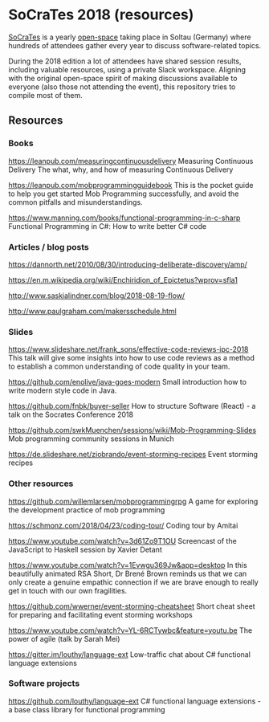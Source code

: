 # SoCraTes 2018 (resources)

[SoCraTes](https://socrates-conference.de/) is a yearly [open-space](http://openspaceworld.org/wp2/) taking place in Soltau (Germany) where hundreds of attendees gather every year to discuss software-related topics.

During the 2018 edition a lot of attendees have shared session results, including valuable resources, using a private Slack workspace. Aligning with the original open-space spirit of making discussions available to everyone (also those not attending the event), this repository tries to compile most of them.

## Resources 

### Books 

https://leanpub.com/measuringcontinuousdelivery
Measuring Continuous Delivery
The what, why, and how of measuring Continuous Delivery

https://leanpub.com/mobprogrammingguidebook
This is the pocket guide to help you get started Mob Programming successfully, and avoid the common pitfalls and misunderstandings.

https://www.manning.com/books/functional-programming-in-c-sharp
Functional Programming in C#: How to write better C# code

### Articles / blog posts

https://dannorth.net/2010/08/30/introducing-deliberate-discovery/amp/

https://en.m.wikipedia.org/wiki/Enchiridion_of_Epictetus?wprov=sfla1

http://www.saskialindner.com/blog/2018-08-19-flow/

http://www.paulgraham.com/makersschedule.html


### Slides

https://www.slideshare.net/frank_sons/effective-code-reviews-ipc-2018
This talk will give some insights into how to use code reviews as a method to establish a common understanding of code quality in your team. 

https://github.com/enolive/java-goes-modern
Small introduction how to write modern style code in Java.

https://github.com/fnbk/buyer-seller
How to structure Software (React) - a talk on the Socrates Conference 2018

https://github.com/swkMuenchen/sessions/wiki/Mob-Programming-Slides
Mob programming community sessions in Munich

https://de.slideshare.net/ziobrando/event-storming-recipes
Event storming recipes

### Other resources 

https://github.com/willemlarsen/mobprogrammingrpg
A game for exploring the development practice of mob programming

https://schmonz.com/2018/04/23/coding-tour/
Coding tour by Amitai

https://www.youtube.com/watch?v=3d61Zo9T1OU
Screencast of the JavaScript to Haskell session by Xavier Detant

https://www.youtube.com/watch?v=1Evwgu369Jw&app=desktop
In this beautifully animated RSA Short, Dr Brené Brown reminds us that we can only create a genuine empathic connection if we are brave enough to really get in touch with our own fragilities. 

https://github.com/wwerner/event-storming-cheatsheet
Short cheat sheet for preparing and facilitating event storming workshops

https://www.youtube.com/watch?v=YL-6RCTywbc&feature=youtu.be
The power of agile (talk by Sarah Mei)

https://gitter.im/louthy/language-ext
Low-traffic chat about C# functional language extensions

### Software projects

https://github.com/louthy/language-ext
C# functional language extensions - a base class library for functional programming
